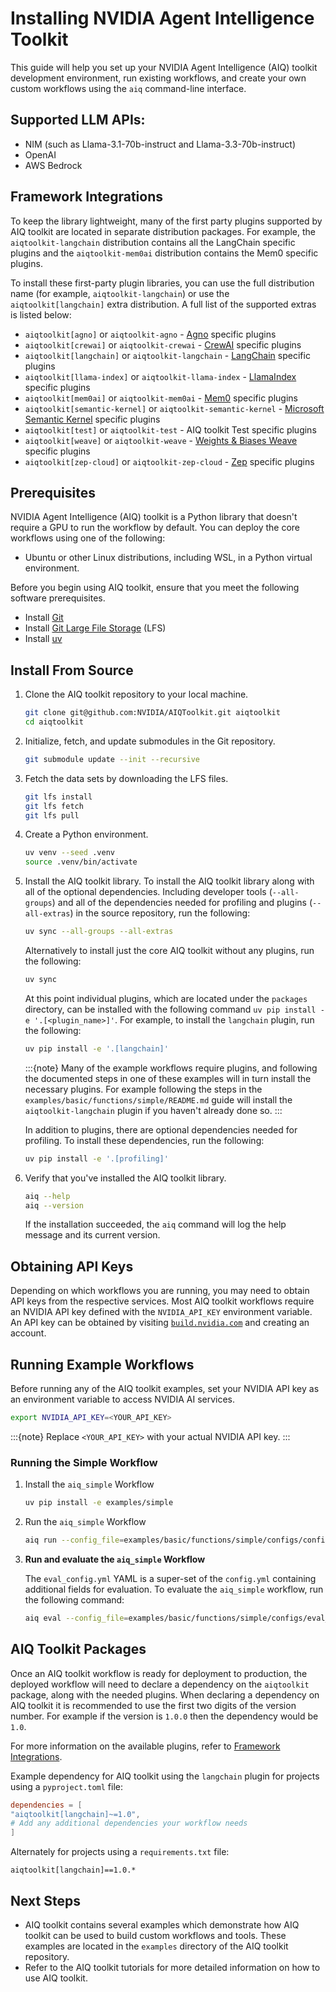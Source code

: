 <!--
SPDX-FileCopyrightText: Copyright (c) 2025, NVIDIA CORPORATION & AFFILIATES. All rights reserved.
SPDX-License-Identifier: Apache-2.0

Licensed under the Apache License, Version 2.0 (the "License");
you may not use this file except in compliance with the License.
You may obtain a copy of the License at

http://www.apache.org/licenses/LICENSE-2.0

Unless required by applicable law or agreed to in writing, software
distributed under the License is distributed on an "AS IS" BASIS,
WITHOUT WARRANTIES OR CONDITIONS OF ANY KIND, either express or implied.
See the License for the specific language governing permissions and
limitations under the License.
-->

# Installing NVIDIA Agent Intelligence Toolkit

This guide will help you set up your NVIDIA Agent Intelligence (AIQ) toolkit development environment, run existing workflows, and create your own custom workflows using the `aiq` command-line interface.

## Supported LLM APIs:
- NIM (such as Llama-3.1-70b-instruct and Llama-3.3-70b-instruct)
- OpenAI
- AWS Bedrock

## Framework Integrations

To keep the library lightweight, many of the first party plugins supported by AIQ toolkit are located in separate distribution packages. For example, the `aiqtoolkit-langchain` distribution contains all the LangChain specific plugins and the `aiqtoolkit-mem0ai` distribution contains the Mem0 specific plugins.

To install these first-party plugin libraries, you can use the full distribution name (for example, `aiqtoolkit-langchain`) or use the `aiqtoolkit[langchain]` extra distribution. A full list of the supported extras is listed below:

- `aiqtoolkit[agno]` or `aiqtoolkit-agno` - [Agno](https://agno.com/) specific plugins
- `aiqtoolkit[crewai]` or `aiqtoolkit-crewai` - [CrewAI](https://www.crewai.com/) specific plugins
- `aiqtoolkit[langchain]` or `aiqtoolkit-langchain` - [LangChain](https://www.langchain.com/) specific plugins
- `aiqtoolkit[llama-index]` or `aiqtoolkit-llama-index` - [LlamaIndex](https://www.llamaindex.ai/) specific plugins
- `aiqtoolkit[mem0ai]` or `aiqtoolkit-mem0ai` - [Mem0](https://mem0.ai/) specific plugins
- `aiqtoolkit[semantic-kernel]` or `aiqtoolkit-semantic-kernel` - [Microsoft Semantic Kernel](https://learn.microsoft.com/en-us/semantic-kernel/) specific plugins
- `aiqtoolkit[test]` or `aiqtoolkit-test` - AIQ toolkit Test specific plugins
- `aiqtoolkit[weave]` or `aiqtoolkit-weave` - [Weights & Biases Weave](https://weave-docs.wandb.ai) specific plugins
- `aiqtoolkit[zep-cloud]` or `aiqtoolkit-zep-cloud` - [Zep](https://www.getzep.com/) specific plugins


## Prerequisites

NVIDIA Agent Intelligence (AIQ) toolkit is a Python library that doesn't require a GPU to run the workflow by default. You can deploy the core workflows using one of the following:
- Ubuntu or other Linux distributions, including WSL, in a Python virtual environment.

Before you begin using AIQ toolkit, ensure that you meet the following software prerequisites.

- Install [Git](https://git-scm.com/)
- Install [Git Large File Storage](https://git-lfs.github.com/) (LFS)
- Install [uv](https://docs.astral.sh/uv/getting-started/installation/)

## Install From Source

1. Clone the AIQ toolkit repository to your local machine.
    ```bash
    git clone git@github.com:NVIDIA/AIQToolkit.git aiqtoolkit
    cd aiqtoolkit
    ```

1. Initialize, fetch, and update submodules in the Git repository.
    ```bash
    git submodule update --init --recursive
    ```

1. Fetch the data sets by downloading the LFS files.
    ```bash
    git lfs install
    git lfs fetch
    git lfs pull
    ```

1. Create a Python environment.
    ```bash
    uv venv --seed .venv
    source .venv/bin/activate
    ```

1. Install the AIQ toolkit library.
    To install the AIQ toolkit library along with all of the optional dependencies. Including developer tools (`--all-groups`) and all of the dependencies needed for profiling and plugins (`--all-extras`) in the source repository, run the following:
    ```bash
    uv sync --all-groups --all-extras
    ```

    Alternatively to install just the core AIQ toolkit without any plugins, run the following:
    ```bash
    uv sync
    ```

    At this point individual plugins, which are located under the `packages` directory, can be installed with the following command `uv pip install -e '.[<plugin_name>]'`.
    For example, to install the `langchain` plugin, run the following:
    ```bash
    uv pip install -e '.[langchain]'
    ```

    :::{note}
    Many of the example workflows require plugins, and following the documented steps in one of these examples will in turn install the necessary plugins. For example following the steps in the `examples/basic/functions/simple/README.md` guide will install the `aiqtoolkit-langchain` plugin if you haven't already done so.
    :::

    In addition to plugins, there are optional dependencies needed for profiling. To install these dependencies, run the following:
    ```bash
    uv pip install -e '.[profiling]'
    ```
1. Verify that you've installed the AIQ toolkit library.

     ```bash
     aiq --help
     aiq --version
     ```

     If the installation succeeded, the `aiq` command will log the help message and its current version.


## Obtaining API Keys
Depending on which workflows you are running, you may need to obtain API keys from the respective services. Most AIQ toolkit workflows require an NVIDIA API key defined with the `NVIDIA_API_KEY` environment variable. An API key can be obtained by visiting [`build.nvidia.com`](https://build.nvidia.com/) and creating an account.

## Running Example Workflows

Before running any of the AIQ toolkit examples, set your NVIDIA API key as an
environment variable to access NVIDIA AI services.

```bash
export NVIDIA_API_KEY=<YOUR_API_KEY>
```

:::{note}
Replace `<YOUR_API_KEY>` with your actual NVIDIA API key.
:::

### Running the Simple Workflow

1. Install the `aiq_simple` Workflow

    ```bash
    uv pip install -e examples/simple
    ```

2. Run the `aiq_simple` Workflow

    ```bash
    aiq run --config_file=examples/basic/functions/simple/configs/config.yml --input "What is LangSmith"
    ```

3. **Run and evaluate the `aiq_simple` Workflow**

    The `eval_config.yml` YAML is a super-set of the `config.yml` containing additional fields for evaluation. To evaluate the `aiq_simple` workflow, run the following command:
    ```bash
    aiq eval --config_file=examples/basic/functions/simple/configs/eval_config.yml
    ```


## AIQ Toolkit Packages
Once an AIQ toolkit workflow is ready for deployment to production, the deployed workflow will need to declare a dependency on the `aiqtoolkit` package, along with the needed plugins. When declaring a dependency on AIQ toolkit it is recommended to use the first two digits of the version number. For example if the version is `1.0.0` then the dependency would be `1.0`.

For more information on the available plugins, refer to [Framework Integrations](#framework-integrations).

Example dependency for AIQ toolkit using the `langchain` plugin for projects using a `pyproject.toml` file:
```toml
dependencies = [
"aiqtoolkit[langchain]~=1.0",
# Add any additional dependencies your workflow needs
]
```

Alternately for projects using a `requirements.txt` file:
```
aiqtoolkit[langchain]==1.0.*
```

## Next Steps

* AIQ toolkit contains several examples which demonstrate how AIQ toolkit can be used to build custom workflows and tools. These examples are located in the `examples` directory of the AIQ toolkit repository.
* Refer to the AIQ toolkit tutorials for more detailed information on how to use AIQ toolkit.
